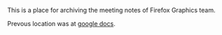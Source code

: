 This is a place for archiving the meeting notes of Firefox Graphics team.

Prevous location was at [google docs](https://docs.google.com/document/d/1xCvXBD-QUK6T8E7tuCIOBqK1OcYw-hMGcmfI6kAgjOM).
